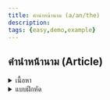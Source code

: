 ```yaml
---
title: คำนำหน้านาม (a/an/the)
description: 
tags: {easy,demo,example}
---
```


## คำนำหน้านาม (Article)

<details>
<summary>เนื้อหา</summary>

1. a / an

a / an ใช้นำหน้านามทั่วไป เพื่อหมายถึง หนึ่ง โดยเป็นการกล่าวแบบไม่เฉพาะเจาะจง

* นำหน้าคำนามที่ขึ้นต้นด้วยสระ (a e i o u) เช่น
  `an apple แอปเปิ้ลหนึ่งผล`
  `an elephant ช้างหนึ่งตัว`
  `an umbrella ร่มหนึ่งคัน`
* a นำหน้าคำนามที่ขึ้นต้นด้วยพยัญชนะที่เหลือทุกตัว เช่น
  `a man ชายหนึ่งคน`
  `a teacher ครูหนึ่งคน`
  `a dog หมาหนึ่งตัว`
  `a car รถหนึ่งคัน`
  `a school โรงเรียนหนึ่งแห่ง`

2. The
   The นำหน้าคำนามได้ทั้งสระและพยัญชนะ โดยใช้นำหน้าคำนามเฉพาะเจาะจง (เป็นที่รู้กันดีว่าหมายถึงอันไหน) เช่น
   
   `The sun (พระอาทิตย์)` => พระอาทิตย์มีดวงเดียว
   
   `The moon (พระจันทร์)`

</details>

<details>
<summary>แบบฝึกหัด</summary>

I have __ umbrella

- [ ] a
- [x] an
- [ ] the

</details>

